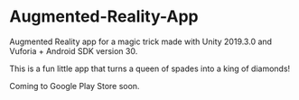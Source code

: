 # Augmented-Reality-App
Augmented Reality app for a magic trick made with Unity 2019.3.0 and Vuforia + Android SDK version 30.

This is a fun little app that turns a queen of spades into a king of diamonds! 

Coming to Google Play Store soon.
